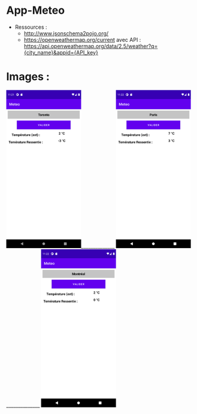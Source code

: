 # App-Meteo

* Ressources :
  - http://www.jsonschema2pojo.org/
  - https://openweathermap.org/current avec API : https://api.openweathermap.org/data/2.5/weather?q={city_name}&appid={API_key}

# Images :
<p>
<img src="https://github.com/josue-lubaki/App-Meteo/blob/main/app/src/main/res/page1.png" width="200" style="max-width:100%;">______________
<img src="https://github.com/josue-lubaki/App-Meteo/blob/main/app/src/main/res/page2.png" width="200" style="max-width:100%;">______________
<img src="https://github.com/josue-lubaki/App-Meteo/blob/main/app/src/main/res/page3.png" width="200" style="max-width:100%;">
  </p>
